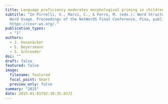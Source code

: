 ```yaml
---
title: Language proficiency moderates morphological priming in children and adults
subtitle: "In Pirrelli, V., Marzi, C., & Ferro, M. (eds.): Word Structure and
  Word Usage. Proceedings of the NetWordS Final Conference, Pisa, published at
  https://ceur-ws.org/."
publication_types:
  - "1"
authors:
  - J. Hasenäcker
  - E. Beyersmann
  - S. Schroeder
doi: ""
draft: false
featured: false
image:
  filename: featured
  focal_point: Smart
  preview_only: false
summary: "2015"
date: 2015-01-01T02:38:35.837Z
---
```

